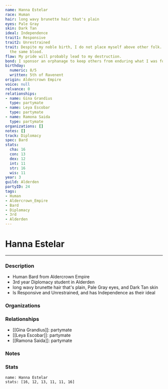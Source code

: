 ```yaml
---
name: Hanna Estelar
race: Human
hair: long wavy brunette hair that's plain
eyes: Pale Gray
skin: Dark Tan
ideal: Independence
trait1: Responsive
trait2: Unrestrained
trait: Despite my noble birth, I do not place myself above other folk. We all have
  the same blood.
flaw: My pride will probably lead to my destruction.
bond: I sponsor an orphanage to keep others from enduring what I was forced to endure.
birthday:
  numeric: 8/5
  written: 5th of Ravenent
origin: Aldercrown Empire
voice: null
relvance: 0
relationships:
- name: Gina Grandius
  type: partymate
- name: Leya Escobar
  type: partymate
- name: Ramona Saida
  type: partymate
organizations: []
notes: []
track: Diplomacy
spec: Bard
stats:
  cha: 16
  con: 13
  dex: 12
  int: 11
  str: 16
  wis: 11
year: 3
guild: Alderden
partyID: 24
tags:
- Human
- Aldercrown_Empire
- Bard
- Diplomacy
- 3rd
- Alderden
---
```

# Hanna Estelar
---
### Description
- Human Bard from Aldercrown Empire
- 3rd year Diplomacy student in Alderden
- long wavy brunette hair that's plain, Pale Gray eyes, and Dark Tan skin
- Is Responsive and Unrestrained, and has Independence as their ideal

### Organizations

### Relationships
- [[Gina Grandius]]: partymate
- [[Leya Escobar]]: partymate
- [[Ramona Saida]]: partymate

### Notes

### Stats
```statblock
name: Hanna Estelar
stats: [16, 12, 13, 11, 11, 16]
```